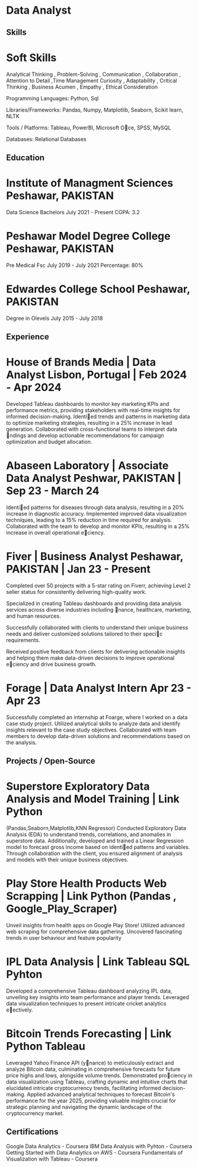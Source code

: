 # Data Analyst
## Skills
# Soft Skills
Analytical Thinking , Problem-Solving , Communication , Collaboration , Attention to Detail ,Time Management
Curiosity , Adaptability , Critical Thinking , Business Acumen , Empathy , Ethical Consideration

Programming Languages: Python, Sql

Libraries/Frameworks: Pandas, Numpy, Matplotlib, Seaborn, Scikit learn, NLTK

Tools / Platforms: Tableau, PowerBI, Microsoft Oce, SPSS, MySQL

Databases: Relational Databases

## Education

# Institute of Managment Sciences Peshawar, PAKISTAN
Data Science Bachelors July 2021 - Present
CGPA: 3.2

# Peshawar Model Degree College Peshawar, PAKISTAN
Pre Medical Fsc July 2019 - July 2021
Percentage: 80%

# Edwardes College School Peshawar, PAKISTAN
Degree in Olevels July 2015 - July 2018

## Experience
# House of Brands Media | Data Analyst Lisbon, Portugal | Feb 2024 - Apr 2024

Developed Tableau dashboards to monitor key marketing KPIs and performance metrics, providing
stakeholders with real-time insights for informed decision-making.
Identied trends and patterns in marketing data to optimize marketing strategies, resulting in a 25%
increase in lead generation.
Collaborated with cross-functional teams to interpret data ndings and develop actionable
recommendations for campaign optimization and budget allocation.

# Abaseen Laboratory | Associate Data Analyst Peshwar, PAKISTAN | Sep 23 - March 24

Identied patterns for diseases through data analysis, resulting in a 20% increase in diagnostic accuracy.
Implemented improved data visualization techniques, leading to a 15% reduction in time required for
analysis.
Collaborated with the team to develop and monitor KPIs, resulting in a 25% increase in overall
operational eciency.

# Fiver | Business Analyst Peshawar, PAKISTAN | Jan 23 - Present

Completed over 50 projects with a 5-star rating on Fiverr, achieving Level 2 seller status for consistently
delivering high-quality work.

Specialized in creating Tableau dashboards and providing data analysis services across diverse industries
including nance, healthcare, marketing, and human resources.

Successfully collaborated with clients to understand their unique business needs and deliver customized
solutions tailored to their specic requirements.

Received positive feedback from clients for delivering actionable insights and helping them make
data-driven decisions to improve operational eciency and drive business growth.

# Forage | Data Analyst Intern Apr 23 - Apr 23

Successfully completed an internship at Foarge, where I worked on a data case study project.
Utilized analytical skills to analyze data and identify insights relevant to the case study objectives.
Collaborated with team members to develop data-driven solutions and recommendations based on the
analysis.

## Projects / Open-Source
# Superstore Exploratory Data Analysis and Model Training | Link Python
(Pandas,Seaborn,Matplotlib,KNN Regressor)
Conducted Exploratory Data Analysis (EDA) to understand trends, correlations, and anomalies in
superstore data. Additionally, developed and trained a Linear Regression model to forecast gross income
based on identied patterns and variables. Through collaboration with the client, you ensured alignment
of analysis and models with their unique business objectives.

# Play Store Health Products Web Scrapping | Link Python (Pandas , Google_Play_Scraper)
Unveil insights from health apps on Google Play Store! Utilized advanced web scraping for
comprehensive data gathering. Uncovered fascinating trends in user behaviour and feature popularity
# IPL Data Analysis | Link Tableau SQL Pyhton
Developed a comprehensive Tableau dashboard analyzing IPL data, unveiling key insights into team
performance and player trends. Leveraged data visualization techniques to present intricate cricket
analytics eectively.

# Bitcoin Trends Forecasting | Link Python Tableau
Leveraged Yahoo Finance API (ynance) to meticulously extract and analyze Bitcoin data, culminating
in comprehensive forecasts for future price highs and lows, alongside volume trends.
Demonstrated prociency in data visualization using Tableau, crafting dynamic and intuitive charts that
elucidated intricate cryptocurrency trends, facilitating informed decision-making.
Applied advanced analytical techniques to forecast Bitcoin's performance for the year 2025, providing
valuable insights crucial for strategic planning and navigating the dynamic landscape of the
cryptocurrency market.

## Certifications
Google Data Analytics - Coursera
IBM Data Analysis with Pyhton - Coursera
Getting Started with Data Analytics on AWS - Coursera
Fundamentals of Visualization with Tableau - Coursera
